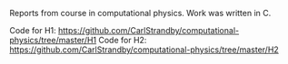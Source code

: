 Reports from course in computational physics. Work was written in C.

Code for H1: https://github.com/CarlStrandby/computational-physics/tree/master/H1
Code for H2: https://github.com/CarlStrandby/computational-physics/tree/master/H2
